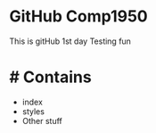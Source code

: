 # GitHub Comp1950

This is gitHub 1st day Testing fun

# # Contains

* index
* styles
* Other stuff
